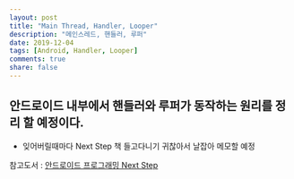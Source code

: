 ```yaml
---
layout: post
title: "Main Thread, Handler, Looper"
description: "메인스레드, 핸들러, 루퍼"
date: 2019-12-04
tags: [Android, Handler, Looper]
comments: true
share: false
---
```


## 안드로이드 내부에서 핸들러와 루퍼가 동작하는 원리를 정리 할 예정이다.

- 잊어버릴때마다 Next Step 책 들고다니기 귀찮아서 날잡아 메모할 예정

참고도서 : [안드로이드 프로그래밍 Next Step](http://www.yes24.com/Product/goods/41085242)
